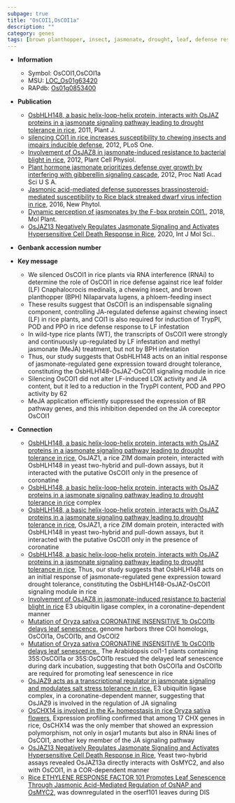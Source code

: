 ```yaml
---
subpage: true
title: "OsCOI1,OsCOI1a"
description: ""
category: genes
tags: [brown planthopper, insect, jasmonate, drought, leaf, defense response, defense,  ja , drought tolerance,  BR , JA]
---
```


* **Information**  
    + Symbol: OsCOI1,OsCOI1a  
    + MSU: [LOC_Os01g63420](http://rice.plantbiology.msu.edu/cgi-bin/ORF_infopage.cgi?orf=LOC_Os01g63420)  
    + RAPdb: [Os01g0853400](http://rapdb.dna.affrc.go.jp/viewer/gbrowse_details/irgsp1?name=Os01g0853400)  

* **Publication**  
    + [OsbHLH148, a basic helix-loop-helix protein, interacts with OsJAZ proteins in a jasmonate signaling pathway leading to drought tolerance in rice](http://www.ncbi.nlm.nih.gov/pubmed?term=OsbHLH148,+a+basic+helix-loop-helix+protein,+interacts+with+OsJAZ+proteins+in+a+jasmonate+signaling+pathway+leading+to+drought+tolerance+in+rice%5BTitle%5D), 2011, Plant J.
    + [silencing COI1 in rice increases susceptibility to chewing insects and impairs inducible defense](http://www.ncbi.nlm.nih.gov/pubmed?term=silencing+COI1+in+rice+increases+susceptibility+to+chewing+insects+and+impairs+inducible+defense%5BTitle%5D), 2012, PLoS One.
    + [Involvement of OsJAZ8 in jasmonate-induced resistance to bacterial blight in rice](http://www.ncbi.nlm.nih.gov/pubmed?term=Involvement+of+OsJAZ8+in+jasmonate-induced+resistance+to+bacterial+blight+in+rice%5BTitle%5D), 2012, Plant Cell Physiol.
    + [Plant hormone jasmonate prioritizes defense over growth by interfering with gibberellin signaling cascade](http://www.ncbi.nlm.nih.gov/pubmed?term=Plant+hormone+jasmonate+prioritizes+defense+over+growth+by+interfering+with+gibberellin+signaling+cascade%5BTitle%5D), 2012, Proc Natl Acad Sci U S A.
    + [Jasmonic acid-mediated defense suppresses brassinosteroid-mediated susceptibility to Rice black streaked dwarf virus infection in rice](http://www.ncbi.nlm.nih.gov/pubmed?term=Jasmonic+acid-mediated+defense+suppresses+brassinosteroid-mediated+susceptibility+to+Rice+black+streaked+dwarf+virus+infection+in+rice%5BTitle%5D), 2016, New Phytol.
    + [Dynamic perception of jasmonates by the F-box protein COI1.](http://www.ncbi.nlm.nih.gov/pubmed?term=Dynamic+perception+of+jasmonates+by+the+F-box+protein+COI1.%5BTitle%5D), 2018, Mol Plant.
    + [OsJAZ13 Negatively Regulates Jasmonate Signaling and Activates Hypersensitive Cell Death Response in Rice](http://www.ncbi.nlm.nih.gov/pubmed?term=OsJAZ13+Negatively+Regulates+Jasmonate+Signaling+and+Activates+Hypersensitive+Cell+Death+Response+in+Rice%5BTitle%5D), 2020, Int J Mol Sci..

* **Genbank accession number**  

* **Key message**  
    + We silenced OsCOI1 in rice plants via RNA interference (RNAi) to determine the role of OsCOI1 in rice defense against rice leaf folder (LF) Cnaphalocrocis medinalis, a chewing insect, and brown planthopper (BPH) Nilaparvata lugens, a phloem-feeding insect
    + These results suggest that OsCOI1 is an indispensable signaling component, controlling JA-regulated defense against chewing insect (LF) in rice plants, and COI1 is also required for induction of TrypPI, POD and PPO in rice defense response to LF infestation
    + In wild-type rice plants (WT), the transcripts of OsCOI1 were strongly and continuously up-regulated by LF infestation and methyl jasmonate (MeJA) treatment, but not by BPH infestation
    + Thus, our study suggests that OsbHLH148 acts on an initial response of jasmonate-regulated gene expression toward drought tolerance, constituting the OsbHLH148-OsJAZ-OsCOI1 signaling module in rice
    + Silencing OsCOI1 did not alter LF-induced LOX activity and JA content, but it led to a reduction in the TrypPI content, POD and PPO activity by 62
    + MeJA application efficiently suppressed the expression of BR pathway genes, and this inhibition depended on the JA coreceptor OsCOI1

* **Connection**  
    + [OsbHLH148, a basic helix-loop-helix protein, interacts with OsJAZ proteins in a jasmonate signaling pathway leading to drought tolerance in rice](http://www.ncbi.nlm.nih.gov/pubmed?term=OsbHLH148,+a+basic+helix-loop-helix+protein,+interacts+with+OsJAZ+proteins+in+a+jasmonate+signaling+pathway+leading+to+drought+tolerance+in+rice%5BTitle%5D), OsJAZ1, a rice ZIM domain protein, interacted with OsbHLH148 in yeast two-hybrid and pull-down assays, but it interacted with the putative OsCOI1 only in the presence of coronatine
    + [OsbHLH148, a basic helix-loop-helix protein, interacts with OsJAZ proteins in a jasmonate signaling pathway leading to drought tolerance in rice](OsCOI1) complex
    + [OsbHLH148, a basic helix-loop-helix protein, interacts with OsJAZ proteins in a jasmonate signaling pathway leading to drought tolerance in rice](http://www.ncbi.nlm.nih.gov/pubmed?term=OsbHLH148,+a+basic+helix-loop-helix+protein,+interacts+with+OsJAZ+proteins+in+a+jasmonate+signaling+pathway+leading+to+drought+tolerance+in+rice%5BTitle%5D), OsJAZ1, a rice ZIM domain protein, interacted with OsbHLH148 in yeast two-hybrid and pull-down assays, but it interacted with the putative OsCOI1 only in the presence of coronatine
    + [OsbHLH148, a basic helix-loop-helix protein, interacts with OsJAZ proteins in a jasmonate signaling pathway leading to drought tolerance in rice](http://www.ncbi.nlm.nih.gov/pubmed?term=OsbHLH148,+a+basic+helix-loop-helix+protein,+interacts+with+OsJAZ+proteins+in+a+jasmonate+signaling+pathway+leading+to+drought+tolerance+in+rice%5BTitle%5D), Thus, our study suggests that OsbHLH148 acts on an initial response of jasmonate-regulated gene expression toward drought tolerance, constituting the OsbHLH148-OsJAZ-OsCOI1 signaling module in rice
    + [Involvement of OsJAZ8 in jasmonate-induced resistance to bacterial blight in rice](COI1) E3 ubiquitin ligase complex, in a coronatine-dependent manner
    + [Mutation of Oryza sativa CORONATINE INSENSITIVE 1b OsCOI1b delays leaf senescence.](Oryza+sativa) genome harbors three COI homologs, OsCOI1a, OsCOI1b, and OsCOI2
    + [Mutation of Oryza sativa CORONATINE INSENSITIVE 1b OsCOI1b delays leaf senescence.](http://www.ncbi.nlm.nih.gov/pubmed?term=Mutation+of+Oryza+sativa+CORONATINE+INSENSITIVE+1b+OsCOI1b+delays+leaf+senescence.%5BTitle%5D), The Arabidopsis coi1-1 plants containing 35S:OsCOI1a or 35S:OsCOI1b rescued the delayed leaf senescence during dark incubation, suggesting that both OsCOI1a and OsCOI1b are required for promoting leaf senescence in rice
    + [OsJAZ9 acts as a transcriptional regulator in jasmonate signaling and modulates salt stress tolerance in rice.](COI1) E3 ubiquitin ligase complex, in a coronatine-dependent manner, suggesting that OsJAZ9 is involved in the regulation of JA signaling
    + [OsCHX14 is involved in the K+ homeostasis in rice Oryza sativa flowers](http://www.ncbi.nlm.nih.gov/pubmed?term=OsCHX14+is+involved+in+the+K++homeostasis+in+rice+Oryza+sativa+flowers%5BTitle%5D), Expression profiling confirmed that among 17 CHX genes in rice, OsCHX14 was the only member that showed an expression polymorphism, not only in osjar1 mutants but also in RNAi lines of OsCOI1, another key member of the JA signaling pathway
    + [OsJAZ13 Negatively Regulates Jasmonate Signaling and Activates Hypersensitive Cell Death Response in Rice](http://www.ncbi.nlm.nih.gov/pubmed?term=OsJAZ13+Negatively+Regulates+Jasmonate+Signaling+and+Activates+Hypersensitive+Cell+Death+Response+in+Rice%5BTitle%5D),  Yeast two-hybrid assays revealed OsJAZ13a directly interacts with OsMYC2, and also with OsCOI1, in a COR-dependent manner
    + [Rice ETHYLENE RESPONSE FACTOR 101 Promotes Leaf Senescence Through Jasmonic Acid-Mediated Regulation of OsNAP and OsMYC2](OsCOI1a), was downregulated in the oserf101 leaves during DIS




